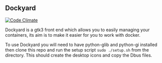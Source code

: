 Dockyard
-------
[![Code Climate](https://codeclimate.com/github/maidstone-hackspace/gdocker/badges/gpa.svg)](https://codeclimate.com/github/maidstone-hackspace/dockyard)

Dockyard is a gtk3 front end which allows you to easily managing your containers, its aim is to make it easier for you to work with docker.

To use Dockyard you will need to have python-glib and python-gi installed then clone this repo and run the setup script `sudo ./setup.sh` from the directory. This should create the desktop icons and copy the Dbus files.
